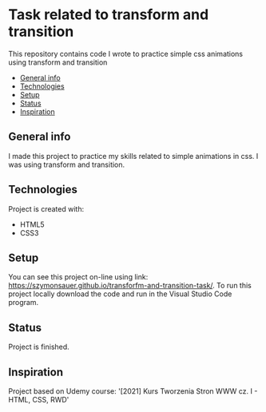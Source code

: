 # Task related to transform and transition 
This repository contains code I wrote to practice simple css animations using transform and transition

* [General info](#general-info)
* [Technologies](#technologies)
* [Setup](#setup)
* [Status](#status)
* [Inspiration](#inspiration)

## General info
I made this project to practice my skills related to simple animations in css. I was using transform and transition. 

## Technologies
Project is created with:
* HTML5
* CSS3

## Setup
You can see this project on-line using link: https://szymonsauer.github.io/transforfm-and-transition-task/.
To run this project locally download the code and run in the Visual Studio Code program. 

## Status
Project is finished.

## Inspiration
Project based on Udemy course: '[2021] Kurs Tworzenia Stron WWW cz. I - HTML, CSS, RWD'

